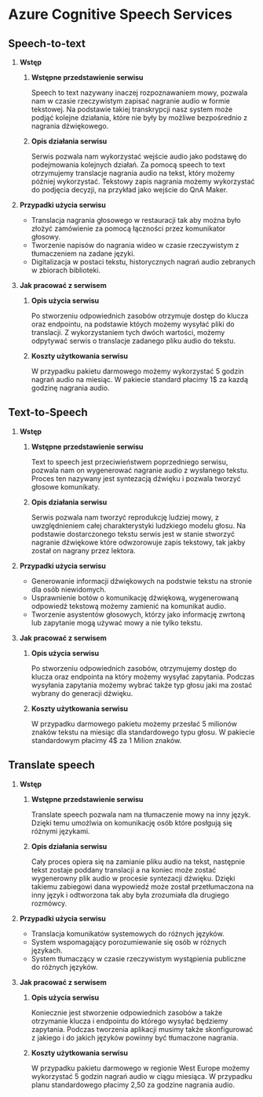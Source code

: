 # Azure Cognitive Speech Services



## Speech-to-text

1. **Wstęp**

   1. **Wstępne przedstawienie serwisu**

      Speech to text nazywany inaczej rozpoznawaniem mowy, pozwala nam w czasie rzeczywistym zapisać nagranie audio w formie tekstowej. Na podstawie takiej transkrypcji nasz system może podjąć kolejne działania, które nie były by możliwe bezpośrednio z nagrania dźwiękowego.

   2. **Opis działania serwisu**

      Serwis pozwala nam wykorzystać wejście audio jako podstawę do podejmowania kolejnych działań. Za pomocą speech to text otrzymujemy translacje nagrania audio na tekst, który możemy później wykorzystać. Tekstowy zapis nagrania możemy wykorzystać do podjęcia decyzji, na przykład jako wejście do QnA Maker.

      

2. **Przypadki użycia serwisu**

   - Translacja nagrania głosowego w restauracji tak aby można było złożyć zamówienie za pomocą łączności przez komunikator głosowy.
   - Tworzenie napisów do nagrania wideo w czasie rzeczywistym z tłumaczeniem na zadane języki.
   - Digitalizacja w postaci tekstu, historycznych nagrań audio zebranych w zbiorach biblioteki.

3. **Jak pracować z serwisem**

   1. **Opis użycia serwisu**

      Po stworzeniu odpowiednich zasobów otrzymuje dostęp do klucza oraz endpointu, na podstawie któych możemy wysyłać pliki do translacji. Z wykorzystaniem tych dwóch wartości, możemy odpytywać serwis o translacje zadanego pliku audio do tekstu.

   2. **Koszty użytkowania serwisu**

      W przypadku pakietu darmowego możemy wykorzystać 5 godzin nagrań audio na miesiąc. W pakiecie standard płacimy 1$ za kazdą godzinę nagrania audio.

      

## Text-to-Speech

1. **Wstęp**

   1. **Wstępne przedstawienie serwisu**

      Text to speech jest przeciwieństwem poprzedniego serwisu, pozwala nam on wygenerować nagranie audio z wysłanego tekstu. Proces ten nazywany jest syntezacją dźwięku i pozwala tworzyć głosowe komunikaty.

   2. **Opis działania serwisu**

      Serwis pozwala nam tworzyć reprodukcję ludziej mowy, z uwzględnieniem całej charakterystyki ludzkiego modelu głosu. Na podstawie dostarczonego tekstu serwis jest w stanie stworzyć nagranie dźwiękowe które odwzorowuje zapis tekstowy, tak jakby został on nagrany przez lektora.

2. **Przypadki użycia serwisu**

   - Generowanie informacji dźwiękowych na podstwie tekstu na stronie dla osób niewidomych.
   - Usprawnienie botów o komunikację dźwiękową, wygenerowaną odpowiedź tekstową możemy zamienić na komunikat audio.
   - Tworzenie asystentów głosowych, którzy jako informację zwrtoną lub zapytanie mogą używać mowy a nie tylko tekstu.

3. **Jak pracować z serwisem**

   1. **Opis użycia serwisu**

      Po stworzeniu odpowiednich zasobów, otrzymujemy dostęp do klucza oraz endpointa na który możemy wysyłać zapytania. Podczas wysyłania zapytania możemy wybrać także typ głosu jaki ma zostać wybrany do generacji dźwięku.

   2. **Koszty użytkowania serwisu**

      W przypadku darmowego pakietu możemy przesłać 5 milionów znaków tekstu na miesiąc dla standardowego typu głosu. W pakiecie standardowym płacimy 4$ za 1 Milion znaków.



## Translate speech

1. **Wstęp**

   1. **Wstępne przedstawienie serwisu**

      Translate speech pozwala nam na tłumaczenie mowy na inny język. Dzięki temu umożlwia on komunikację osób które posłgują się różnymi językami.

   2. **Opis działania serwisu**

      Cały proces opiera się na zamianie pliku audio na tekst, następnie tekst zostaje poddany translacji a na koniec może zostać wygenerowny plik audio w procesie syntezacji dźwięku. Dzięki takiemu zabiegowi dana wypowiedź może został przetłumaczona na inny język i odtworzona tak aby była zrozumiała dla drugiego rozmówcy.

2. **Przypadki użycia serwisu**

   - Translacja komunikatów systemowych do różnych języków.
   - System wspomagający porozumiewanie się osób w różnych językach.
   - System tłumaczący w czasie rzeczywistym wystąpienia publiczne do różnych języków.

3. **Jak pracować z serwisem**

   1. **Opis użycia serwisu**

      Koniecznie jest stworzenie odpowiednich zasobów a także otrzymanie klucza i endpointu do którego wysyłać będziemy zapytania. Podczas tworzenia aplikacji musimy także skonfigurować z jakiego i do jakich języków powinny być tłumaczone nagrania.

   2. **Koszty użytkowania serwisu**

      W przypadku pakietu darmowego w regionie West Europe możemy wykorzystać 5 godzin nagrań audio w ciągu miesiąca. W przypadku planu standardowego płacimy 2,50 za godzine nagrania audio.

      

